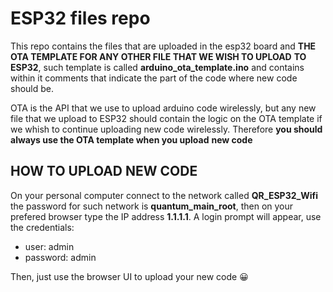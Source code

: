 # ESP32 files repo

This repo contains the files that are uploaded in the esp32 board
and **THE OTA TEMPLATE FOR ANY OTHER FILE THAT WE WISH TO UPLOAD** 
**TO ESP32**, such template is called **arduino_ota_template.ino**
and contains within it comments that indicate the part of the code
where new code should be.

OTA is the API that we use to upload arduino code wirelessly, but any 
new file that we upload to ESP32 should contain the logic on the
OTA template if we whish to continue uploading new code wirelessly.
Therefore **you should always use the OTA template when you upload**
**new code**

## HOW TO UPLOAD NEW CODE

On your personal computer connect to the network called **QR_ESP32_Wifi**
the password for such network is **quantum_main_root**, then on your 
prefered browser type the IP address **1.1.1.1**. A login prompt will
appear, use the credentials:

- user: admin
- password: admin

Then, just use the browser UI to upload your new code 😀
